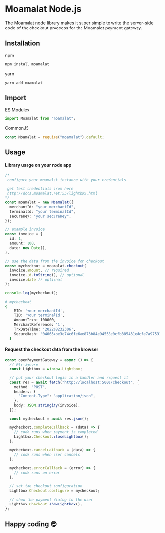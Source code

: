 # Moamalat Node.js

The Moamalat node library makes it super simple to write the server-side code of the checkout proccess for the Moamalat payment gateway.

## Installation

npm

```sh
npm install moamalat
```

yarn

```sh
yarn add moamalat
```

## Import

ES Modules

```ts
import Moamalat from "moamalat";
```

CommonJS

```ts
const Moamalat = require("moamalat").default;
```

## Usage

#### Library usage on your node app

```ts
/*
 configure your moamalat instance with your credentials

 get test credentials from here
 http://docs.moamalat.net:55/lightbox.html
*/
const moamalat = new Moamalat({
  merchantId: "your merchantId",
  terminalId: "your terminalId",
  secureKey: "your secureKey",
});

// example invoice
const invoice = {
  id: 1,
  amount: 100,
  date: new Date(),
};

// use the data from the invoice for checkout
const mycheckout = moamalat.checkout(
  invoice.amount, // required
  invoice.id.toString(), // optional
  invoice.date // optional
);

console.log(mycheckout);
```

```sh
# mycheckout
{
    MID: 'your merchantId',
    TID: 'your terminalId',
    AmountTrxn: 100000,
    MerchantReference: '1',
    TrxDateTime: '202208232306',
    SecureHash: '040654be3e74c6fe6ae873b84e94553e0cfb385431edcfe7a975312ead0f5849'
  }
```

#### Request the checkout data from the browser

```ts
const openPaymentGateway = async () => {
  // @ts-ignore
  const Lightbox = window.Lightbox;

  // put your checkout logic in a handler and request it
  const res = await fetch("http://localhost:5000/checkout", {
    method: "POST",
    headers: {
      "Content-Type": "application/json",
    },
    body: JSON.stringify(invoice),
  });

  const mycheckout = await res.json();

  mycheckout.completeCallback = (data) => {
    // code runs when payment is completed
    Lightbox.Checkout.closeLightbox();
  };

  mycheckout.cancelCallback = (data) => {
    // code runs when user cancels
  };

  mycheckout.errorCallback = (error) => {
    // code runs on error
  };

  // set the checkout configuration
  Lightbox.Checkout.configure = mycheckout;

  // show the payment dialog to the user
  Lightbox.Checkout.showLightbox();
};
```

## Happy coding 😎
